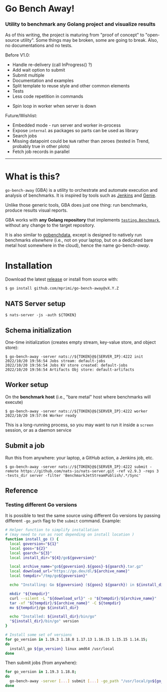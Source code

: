 # Go Bench Away!

### Utility to benchmark any Golang project and visualize results

As of this writing, the project is maturing from "proof of concept" to "open-source utility".
Some things may be broken, some are going to break. Also, no documentations and no tests.

Before V1.0:

* Handle re-delivery (call InProgress() ?)
* Add wait option to submit
* Submit multiple
* Documentation and examples
* Split template to reuse style and other common elements
* Tests
* Less code repetition in commands

- Spin loop in worker when server is down

Future/Wishlist:

* Embedded mode - run server and worker in-process
* Expose `internal` as packages so parts can be used as library
* Search jobs
* Missing datapoint could be `NaN` rather than zeroes (tested in Trend, probably true in other plots)
* Fetch job records in parallel

---

# What is this?

`go-bench-away` (GBA) is a utility to orchestrate and automate execution and analysis of benchmarks. It is inspired by
tools such as [Jenkins](https://www.jenkins.io) and [Genie](https://github.com/Netflix/genie).

Unlike those generic tools, GBA does just one thing: run benchmarks, produce results visual reports.

GBA works with **any Golang repository** that
implements [`testing.Benchmark`](https://pkg.go.dev/testing#hdr-Benchmarks), without any change to the target
repository.

It is also similar to [gobenchdata](https://github.com/bobheadxi/gobenchdata), except is designed to natively run
benchmarks *elsewhere* (i.e., not on your laptop, but on a dedicated bare metal host somewhere in the cloud), hence the
name go-bench-*away*.

# Installation

Download the latest [release](https://github.com/mprimi/go-bench-away/releases) or install from source with:

```
$ go install github.com/mprimi/go-bench-away@vX.Y.Z
```

## NATS Server setup

```
$ nats-server -js -auth ${TOKEN}
```

## Schema initialization

One-time initialization (creates empty stream, key-value store, and object store):

```
$ go-bench-away -server nats://${TOKEN}@${SERVER_IP}:4222 init
2022/10/20 19:56:54 Jobs stream: default-jobs
2022/10/20 19:56:54 Jobs KV store created: default-jobs
2022/10/20 19:56:54 Artifacts Obj store: default-artifacts
```

## Worker setup

On the **benchmark host** (i.e., "bare metal" host where benchmarks will execute)

```
$ go-bench-away -server nats://${TOKEN}@${SERVER_IP}:4222 worker
2022/10/20 19:57:04 Worker ready
```

This is a long-running process, so you may want to run it inside a `screen` session, or as a daemon service

## Submit a job

Run this from anywhere: your laptop, a GitHub action, a Jenkins job, etc.

```
$ go-bench-away -server nats://${TOKEN}@${SERVER_IP}:4222 submit -remote https://github.com/nats-io/nats-server.git -ref v2.9.3 -reps 3 -tests_dir server -filter 'BenchmarkJetStreamPublish/.*/Sync'
```

## Reference

### Testing different Go versions

It is possible to test the same source using different Go versions by passing different `-go_path` flag to the `submit`
command. Example:

```sh
# Helper function to simplify installation
# (may need to run as root depending on install location )
function install_go () {
  local goversion="${1}"
  local goos="${2}"
  local goarch="${3}"
  local install_dir="${4}/go${goversion}"

  local archive_name="go${goversion}.${goos}-${goarch}.tar.gz"
  local download_url="https://go.dev/dl/${archive_name}"
  local tempdir="/tmp/go${goversion}"

  echo "Installing: Go ${goversion} (${goos} ${goarch}) in ${install_dir}"

  mkdir "${tempdir}"
  curl --silent -L "${download_url}" -o "${tempdir}/${archive_name}"
  tar -xf "${tempdir}/${archive_name}" -C ${tempdir}
  mv ${tempdir}/go ${install_dir}

  echo "Installed: ${install_dir}/bin/go"
  "${install_dir}/bin/go" version
}

# Install some set of versions
for go_version in 1.19.3 1.18.8 1.17.13 1.16.15 1.15.15 1.14.15;
do
  install_go ${go_version} linux amd64 /usr/local
done
```

Then submit jobs (from anywhere):

```sh
for go_version in 1.19.3 1.18.8;
do
  go-bench-away -server [...] submit [...] -go_path "/usr/local/go${go_version}"
done
```

```
